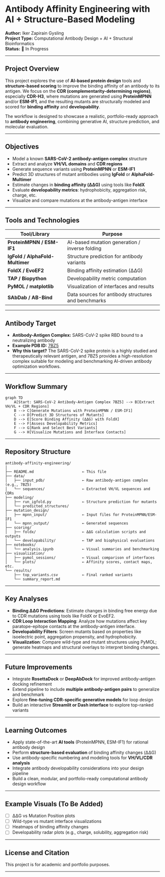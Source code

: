 # Antibody Affinity Engineering with AI + Structure-Based Modeling

**Author:** Iker Zapirain Gysling  
**Project Type:** Computational Antibody Design + AI + Structural Bioinformatics  
**Status:** 🚧 In Progress  

---

## Project Overview

This project explores the use of **AI-based protein design** tools and **structure-based scoring** to improve the binding affinity of an antibody to its antigen. We focus on the **CDR (complementarity-determining regions)**, especially **CDR-H3**, where mutations are generated using **ProteinMPNN** and/or **ESM-IF1**, and the resulting mutants are structurally modeled and scored for **binding affinity** and **developability**.

The workflow is designed to showcase a realistic, portfolio-ready approach to **antibody engineering**, combining generative AI, structure prediction, and molecular evaluation.

---

## Objectives

- Model a known **SARS-CoV-2 antibody-antigen complex** structure
- Extract and analyze **VH/VL domains** and **CDR regions**
- Generate sequence variants using **ProteinMPNN** or **ESM-IF1**
- Predict 3D structures of mutant antibodies using **IgFold** or **AlphaFold-Multimer**
- Estimate changes in **binding affinity (ΔΔG)** using tools like **FoldX**
- Evaluate **developability metrics**: hydrophobicity, aggregation risk, charge, etc.
- Visualize and compare mutations at the antibody-antigen interface

---

## Tools and Technologies

| Tool/Library              | Purpose                                               |
|---------------------------|-------------------------------------------------------|
| **ProteinMPNN / ESM-IF1** | AI-based mutation generation / inverse folding        |
| **IgFold / AlphaFold-Multimer** | Structure prediction for antibody variants     |
| **FoldX / EvoEF2**        | Binding affinity estimation (ΔΔG)                     |
| **TAP / Biopython**       | Developability metric computation                     |
| **PyMOL / matplotlib**    | Visualization of interfaces and results               |
| **SAbDab / AB-Bind**      | Data sources for antibody structures and benchmarks   |

---

## Antibody Target

- **Antibody-Antigen Complex:** SARS-CoV-2 spike RBD bound to a neutralizing antibody
- **Example PDB ID:** [7BZ5](https://www.rcsb.org/structure/7BZ5)
- **Why this target?** The SARS-CoV-2 spike protein is a highly studied and therapeutically relevant antigen, and 7BZ5 provides a high-resolution complex suitable for modeling and benchmarking AI-driven antibody optimization workflows.


---

## Workflow Summary

```mermaid
graph TD
    A[Start: SARS-CoV-2 Antibody-Antigen Complex 7BZ5] --> B[Extract VH/VL + CDR Regions]
    B --> C[Generate Mutations with ProteinMPNN / ESM-IF1]
    C --> D[Predict 3D Structures of Mutants]
    D --> E[Score Binding Affinity (ΔΔG) with FoldX]
    E --> F[Assess Developability Metrics]
    F --> G[Rank and Select Best Variants]
    G --> H[Visualize Mutations and Interface Contacts]
```

---

## Repository Structure

```
antibody-affinity-engineering/
│
├── README.md                      ← This file
├── data/
│   ├── input_pdb/                 ← Raw antibody-antigen complex (e.g., 7BZ5)
│   └── sequences/                 ← Extracted VH/VL sequences and CDRs
├── modeling/
│   ├── run_igfold.py              ← Structure prediction for mutants
│   └── predicted_structures/
├── mutation_design/
│   ├── mpnn_input/                ← Input files for ProteinMPNN/ESM-IF1
│   └── mpnn_output/               ← Generated sequences
├── scoring/
│   ├── foldx/                     ← ΔΔG calculation scripts and outputs
│   └── developability/            ← TAP and biophysical evaluations
├── notebooks/
│   └── analysis.ipynb             ← Visual summaries and benchmarking
├── visualization/
│   ├── pymol_sessions/            ← Visual comparison of interfaces
│   └── plots/                     ← Affinity scores, contact maps, etc.
└── results/
    ├── top_variants.csv           ← Final ranked variants
    └── summary_report.md
```

---

## Key Analyses

- **Binding ΔΔG Predictions**: Estimate changes in binding free energy due to CDR mutations using tools like FoldX or EvoEF2.
- **CDR Loop Interaction Mapping**: Analyze how mutations affect key paratope-epitope contacts at the antibody-antigen interface.
- **Developability Filters**: Screen mutants based on properties like isoelectric point, aggregation propensity, and hydrophobicity.
- **Visualization**: Compare wild-type and mutant structures using PyMOL; generate heatmaps and structural overlays to interpret binding changes.


---

## Future Improvements

- Integrate **RosettaDock** or **DeepAbDock** for improved antibody-antigen docking refinement  
- Extend pipeline to include **multiple antibody-antigen pairs** to generalize and benchmark  
- Explore **fine-tuning CDR-specific generative models** for loop design  
- Build an interactive **Streamlit or Dash interface** to explore top-ranked variants  

---

## Learning Outcomes

- Apply state-of-the-art **AI tools** (ProteinMPNN, ESM-IF1) for rational antibody design  
- Perform **structure-based evaluation** of binding affinity changes (ΔΔG)  
- Use antibody-specific numbering and modeling tools for **VH/VL/CDR analysis**  
- Integrate antibody developability considerations into your design pipeline  
- Build a clean, modular, and portfolio-ready computational antibody design workflow  

---

## Example Visuals (To Be Added)

- [ ] ΔΔG vs Mutation Position plots  
- [ ] Wild-type vs mutant interface visualizations  
- [ ] Heatmaps of binding affinity changes  
- [ ] Developability radar plots (e.g., charge, solubility, aggregation risk)  

---

## License and Citation

This project is for academic and portfolio purposes.  

---
